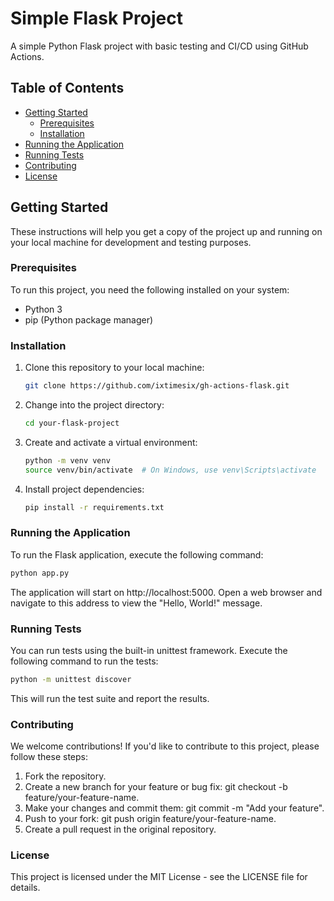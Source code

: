# Simple Flask Project

A simple Python Flask project with basic testing and CI/CD using GitHub Actions.

## Table of Contents

- [Getting Started](#getting-started)
  - [Prerequisites](#prerequisites)
  - [Installation](#installation)
- [Running the Application](#running-the-application)
- [Running Tests](#running-tests)
- [Contributing](#contributing)
- [License](#license)

## Getting Started

These instructions will help you get a copy of the project up and running on your local machine for development and testing purposes.

### Prerequisites

To run this project, you need the following installed on your system:

- Python 3
- pip (Python package manager)

### Installation

1. Clone this repository to your local machine:

   ```bash
   git clone https://github.com/ixtimesix/gh-actions-flask.git
   ```

2. Change into the project directory:
   ```bash
   cd your-flask-project
   ```
   
3. Create and activate a virtual environment:
   ```bash
   python -m venv venv
   source venv/bin/activate  # On Windows, use venv\Scripts\activate
   ```
   
4. Install project dependencies:
   ```bash
   pip install -r requirements.txt
   ```

### Running the Application

To run the Flask application, execute the following command:

```bash
python app.py
```

The application will start on http://localhost:5000. Open a web browser and navigate to this address to view the "Hello, World!" message.

### Running Tests

You can run tests using the built-in unittest framework. Execute the following command to run the tests:

```bash
python -m unittest discover
```

This will run the test suite and report the results.

### Contributing

We welcome contributions! If you'd like to contribute to this project, please follow these steps:

1. Fork the repository.
2. Create a new branch for your feature or bug fix: git checkout -b feature/your-feature-name.
3. Make your changes and commit them: git commit -m "Add your feature".
4. Push to your fork: git push origin feature/your-feature-name.
5. Create a pull request in the original repository.

### License

This project is licensed under the MIT License - see the LICENSE file for details.
